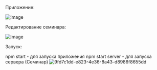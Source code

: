 Приложение:

![image](https://github.com/user-attachments/assets/c2184fdd-161d-484c-a071-6114bcb667af)

Редактирование семинара:

![image](https://github.com/user-attachments/assets/ab2e6140-a7b1-4a79-a147-fb87415c0523)

Запуск:

npm start - для запуска приложения
npm start server - для запуска сервера (Семинар)
![9fd7c1dd-e823-4e36-8a43-d8986f8655dd](https://github.com/user-attachments/assets/d1414202-ffd6-407d-b116-00827d2decac)
